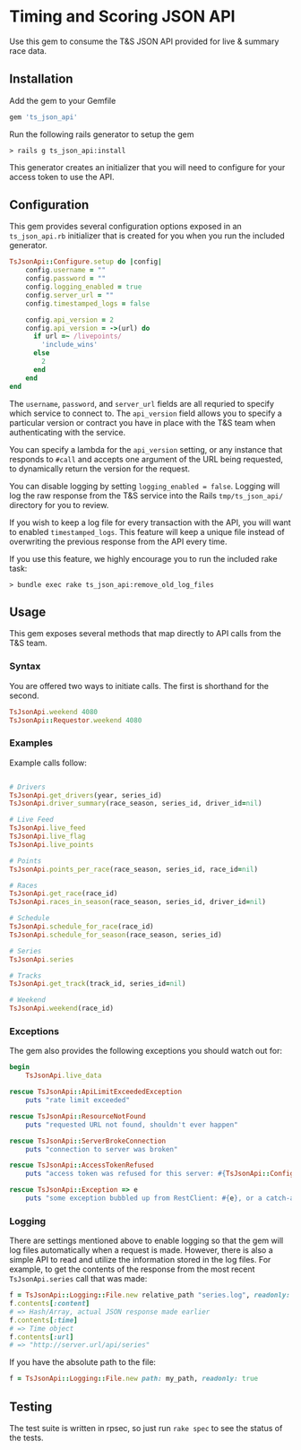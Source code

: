 # Timing and Scoring JSON API

Use this gem to consume the T&S JSON API provided for live & summary race data.

## Installation

Add the gem to your Gemfile

```ruby
gem 'ts_json_api'
```

Run the following rails generator to setup the gem

	> rails g ts_json_api:install

This generator creates an initializer that you will need to configure for your access token to use the API.

## Configuration

This gem provides several configuration options exposed in an `ts_json_api.rb` initializer that is created for you when you run the included generator.

```ruby
TsJsonApi::Configure.setup do |config|
	config.username = ""
	config.password = ""
	config.logging_enabled = true
	config.server_url = ""
	config.timestamped_logs = false

	config.api_version = 2
	config.api_version = ->(url) do
	  if url =~ /livepoints/
	    'include_wins'
	  else
	    2
	  end
	end
end
```

The `username`, `password`, and `server_url` fields are all requried to specify which service to connect to.  The `api_version` field allows you to specify a particular version or contract you have in place with the T&S team when authenticating with the service.

You can specify a lambda for the `api_version` setting, or any instance that responds to `#call` and accepts one argument of the URL being requested, to dynamically return the version for the request.

You can disable logging by setting `logging_enabled = false`. Logging will log the raw response from the T&S service into the Rails `tmp/ts_json_api/` directory for you to review.

If you wish to keep a log file for every transaction with the API, you will want to enabled `timestamped_logs`.  This feature will keep a unique file instead of overwriting the previous response from the API every time.

If you use this feature, we highly encourage you to run the included rake task:

```shell
> bundle exec rake ts_json_api:remove_old_log_files
```

## Usage

This gem exposes several methods that map directly to API calls from the T&S team.  

### Syntax

You are offered two ways to initiate calls. The first is shorthand for the second.

```ruby
TsJsonApi.weekend 4080
TsJsonApi::Requestor.weekend 4080
```

### Examples
Example calls follow:

```ruby

# Drivers
TsJsonApi.get_drivers(year, series_id)
TsJsonApi.driver_summary(race_season, series_id, driver_id=nil)

# Live Feed
TsJsonApi.live_feed
TsJsonApi.live_flag
TsJsonApi.live_points

# Points
TsJsonApi.points_per_race(race_season, series_id, race_id=nil)

# Races
TsJsonApi.get_race(race_id)
TsJsonApi.races_in_season(race_season, series_id, driver_id=nil)

# Schedule
TsJsonApi.schedule_for_race(race_id)
TsJsonApi.schedule_for_season(race_season, series_id)

# Series
TsJsonApi.series

# Tracks
TsJsonApi.get_track(track_id, series_id=nil)

# Weekend
TsJsonApi.weekend(race_id)
```

### Exceptions

The gem also provides the following exceptions you should watch out for:

```ruby
begin
	TsJsonApi.live_data

rescue TsJsonApi::ApiLimitExceededException
	puts "rate limit exceeded"

rescue TsJsonApi::ResourceNotFound
	puts "requested URL not found, shouldn't ever happen"

rescue TsJsonApi::ServerBrokeConnection
	puts "connection to server was broken"

rescue TsJsonApi::AccessTokenRefused
	puts "access token was refused for this server: #{TsJsonApi::Configure.server_url}"

rescue TsJsonApi::Exception => e
	puts "some exception bubbled up from RestClient: #{e}, or a catch-all for all TsJsonApi exceptions"
```

### Logging

There are settings mentioned above to enable logging so that the gem will log files automatically when a request is made. However, there is also a simple API to read and utilize the information stored in the log files.  For example, to get the contents of the response from the most recent `TsJsonApi.series` call that was made:

```ruby
f = TsJsonApi::Logging::File.new relative_path "series.log", readonly: true
f.contents[:content]
# => Hash/Array, actual JSON response made earlier
f.contents[:time]
# => Time object
f.contents[:url]
# => "http://server.url/api/series"
```

If you have the absolute path to the file:

```ruby
f = TsJsonApi::Logging::File.new path: my_path, readonly: true
```

## Testing
The test suite is written in rpsec, so just run `rake spec` to see the status of the tests.
